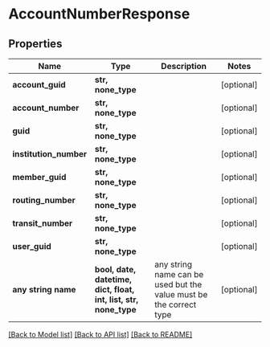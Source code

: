 # AccountNumberResponse


## Properties
Name | Type | Description | Notes
------------ | ------------- | ------------- | -------------
**account_guid** | **str, none_type** |  | [optional] 
**account_number** | **str, none_type** |  | [optional] 
**guid** | **str, none_type** |  | [optional] 
**institution_number** | **str, none_type** |  | [optional] 
**member_guid** | **str, none_type** |  | [optional] 
**routing_number** | **str, none_type** |  | [optional] 
**transit_number** | **str, none_type** |  | [optional] 
**user_guid** | **str, none_type** |  | [optional] 
**any string name** | **bool, date, datetime, dict, float, int, list, str, none_type** | any string name can be used but the value must be the correct type | [optional]

[[Back to Model list]](../README.md#documentation-for-models) [[Back to API list]](../README.md#documentation-for-api-endpoints) [[Back to README]](../README.md)


